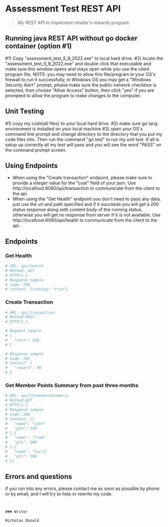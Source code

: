 # Assessment Test REST API

> My REST API to implement retailer's rewards program.

## Running java REST API without go docker container (option #1)
#1) Copy "assessment_test_5_9_2022.exe" to local hard drive.
#2) locate the "assessment_test_5_9_2022.exe" and double click that executable and make sure this window opens and stays open while you use the client program
   file, NOTE: you may need to allow this file/program in your OS's firewall to run it successfully, in Windows OS you may get a "Windows Security Alert" prompt,
   please make sure the public network checkbox is selected, then choose "Allow Access" button, then click "yes" if you are prompted to allow the program to 
   make changes to the computer.


## Unit Testing
#1) copy my code(all files) to your local hard drive.
#2) make sure go lang environment is installed on your local machine
#3) open your OS's command line prompt and change directory to the directory that you put my code
    files into. Then run the command "go test" to run my unit test. If all is setup up correctly 
    all my test will pass and you will see the word "PASS" on the command prompt screen. 



## Using Endpoints
- When using the "Create transaction" endpoint, please make sure to provide a integer value for the "cost" field of your json.
  Use http://localhost:8080/api/transaction to communicate from the client to the api.
- When using the "Get Health" endpoint you don't need to pass any data, just use the url and path specified and if it succeeds
  you will get a 200 status response along with content body of the running status, otherwise you will get no response from 
  server if it is not available. Use http://localhost:8080/api/health to communicate from the client to the api.

## Endpoints

### Get Health
``` bash
# URL: api/health
# Method: GET  
# HTTP/1.1
# Response sample
# code: 200
# content: {running: "true"}
```

### Create Transaction
``` bash
# URL: api/transaction 
# Method:POST 
# HTTP/1.1

# Request sample
# {
#   "cost": 120,
# }

# Response sample
# Code: 201
# Content: {
#   "reward": 90
# }
```

### Get Member Points Summary from past three months
``` bash
# URL: api/threemonthsummary
# Method:GET
# HTTP/1.1
# Response sample
# Code: 200
# Content: [{
#   "name": "john" 
#   "pts": 150
# },{
#   "name": "fred" 
#   "pts": 200
# },{
#   "name": "larry" 
#   "pts": 300
# }]
```

## Errors and questions
if you run into any errors, please contact me as soon as possible by phone or by email, and I will try to help or rewrite my code.



```


### Writer

Nicholas Donald
